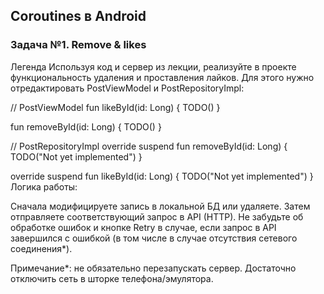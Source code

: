 ## Coroutines в Android

### Задача №1. Remove & likes
Легенда
Используя код и сервер из лекции, реализуйте в проекте функциональность удаления и проставления лайков. Для этого нужно отредактировать PostViewModel и PostRepositoryImpl:

// PostViewModel
fun likeById(id: Long) {
    TODO()
}

fun removeById(id: Long) {
    TODO()
}

// PostRepositoryImpl
override suspend fun removeById(id: Long) {
    TODO("Not yet implemented")
}

override suspend fun likeById(id: Long) {
    TODO("Not yet implemented")
}
Логика работы:

Сначала модифицируете запись в локальной БД или удаляете.
Затем отправляете соответствующий запрос в API (HTTP).
Не забудьте об обработке ошибок и кнопке Retry в случае, если запрос в API завершился с ошибкой (в том числе в случае отсутствия сетевого соединения*).

Примечание*: не обязательно перезапускать сервер. Достаточно отключить сеть в шторке телефона/эмулятора.
